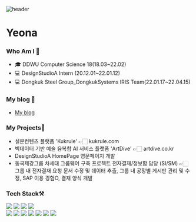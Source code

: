 <!--
**yeonakim36/yeonakim36** is a ✨ _special_ ✨ repository because its `README.md` (this file) appears on your GitHub profile.

Here are some ideas to get you started:

- 🔭 I’m currently working on ...
- 🌱 I’m currently learning ...
- 👯 I’m looking to collaborate on ...
- 🤔 I’m looking for help with ...
- 💬 Ask me about ...
- 📫 How to reach me: ...
- 😄 Pronouns: ...
- ⚡ Fun fact: ...
-->

![header](https://capsule-render.vercel.app/api?type=Slice&color=ddd6f3&height=300&section=header&text=YeonaKim's%20git💻&fontSize=80)

# Yeona

### Who Am I 🤔
- 🎓 DDWU Computer Science 18(18.03~22.02)
- 💻 DesignStudioA Intern (20.12.01~22.01.12)
- 💻 Dongkuk Steel Group_DongkukSystems IRIS Team(22.01.17~22.04.15) 

### My blog 📒
- <a href="https://blog.naver.com/yeona0306"> My blog </a>

### My Projects📂
- 설문컨텐츠 플랫폼 'Kukrule' 👉🏻 kukrule.com
- 빅데이터 기반 예술 융복합 AI 서비스 플랫폼 'ArtDive' 👉🏻 artdive.co.kr
- DesignStudioA HomePage 영문페이지 개발
- 동국제강그룹 차세대 그룹웨어 구축 프로젝트 전자결재/정보함 담당 (SI/SM) 👉🏻 그룹 내 전자결재 요청 문서 수정 및 데이터 추출, 그룹 내 공장별 게시판 관리 및 수정, SAP 이용 경험O, 결재 양식 개발

### Tech Stack⚒️
<img src="https://img.shields.io/badge/AndroidStudio-3DDC84?style=flat-square&logo=Android&logoColor=white"/></a> <img src="https://img.shields.io/badge/java-3766AB?style=flat-square&logo=java&logoColor=white"/>
<img src="https://img.shields.io/badge/javaScript-f59b25?style=flat-square&logo=javascript&logoColor=white"/>
<img src="https://img.shields.io/badge/jquery-f8a980?style=flat-square&logo=jquery&logoColor=white"/><br>
<img src="https://img.shields.io/badge/spring-6db33f?style=flat-square&logo=spring&logoColor=white"/>
<img src="https://img.shields.io/badge/mysql-0061af?style=flat-square&logo=mysql&logoColor=white"/>
<img src="https://img.shields.io/badge/C-2a4c72?style=flat-square&logo=c&logoColor=white"/>
<img src="https://img.shields.io/badge/html5-e34f26?style=flat-square&logo=html5&logoColor=white"/>
<img src="https://img.shields.io/badge/css-f43059?style=flat-square&logo=css3&logoColor=white"/>
<img src="https://img.shields.io/badge/php-004088?style=flat-square&logo=php&logoColor=white"/>
<img src="https://img.shields.io/badge/python-0854C1?style=flat-square&logo=python&logoColor=white"/>




